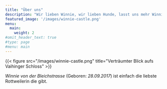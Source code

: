 ```yaml
---
title: "Über uns"
description: "Wir lieben Winnie, wir lieben Hunde, lasst uns mehr Winnies machen! :)"
featured_image: '/images/winnie-castle.png'
menu:
  main:
    weight: 2
#omit_header_text: true
#type: page
#menu: main
---
```

{{< figure src="/images/winnie-castle.png" title="Verträumter Blick aufs Vaihinger Schloss" >}}

_Winnie von der Bleichstrasse_ (Geboren: _28.09.2017_) ist einfach die liebste Rottweilerin die gibt.
